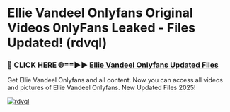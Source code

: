 # Ellie Vandeel Onlyfans Original Videos 0nlyFans Leaked - Files Updated! (rdvql)

<h3>🔴 CLICK HERE 🌐==►► <a href="https://tinyurl.com/2jnfzry5" rel="nofollow">Ellie Vandeel Onlyfans Updated Files</a></h3>

Get Ellie Vandeel Onlyfans and all content. Now you can access all videos and pictures of Ellie Vandeel Onlyfans. New Updated Files 2025!

[![rdvql](https://i.imgur.com/GyGTBgg.gif)](https://tinyurl.com/2jnfzry5)
